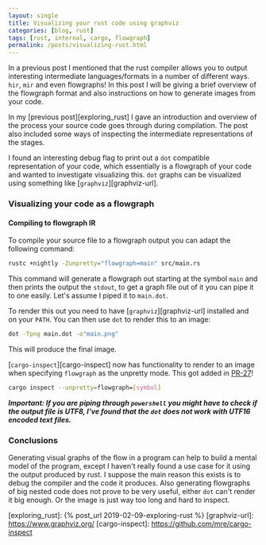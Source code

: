 ```yaml
---
layout: single
title: Visualizing your rust code using graphviz
categories: [blog, rust]
tags: [rust, internal, cargo, flowgraph]
permalink: /posts/visualizing-rust.html
---
```

In a previous post I mentioned that the rust compiler allows you to output interesting intermediate languages/formats in a number of different ways.  
`hir`, `mir` and even flowgraphs! 
In this post I will be giving a brief overview of the flowgraph format and also instructions on how to generate images from your code.
<!--more-->

In my [previous post][exploring_rust] I gave an introduction and overview of the process your source code goes through during compilation. 
The post also included some ways of inspecting the intermediate representations of the stages.

I found an interesting debug flag to print out a `dot` compatible representation of your code, which essentially is a flowgraph of your code and wanted to investigate visualizing this.
`dot` graphs can be visualized using something like [`graphviz`][graphviz-url].

### Visualizing your code as a flowgraph
#### Compiling to flowgraph IR
To compile your source file to a flowgraph output you can adapt the following command: 
```bash
rustc +nightly -Zunpretty="flowgraph=main" src/main.rs
```
This command will generate a flowgraph out starting at the symbol `main` and then prints the output the `stdout`, to get a graph file out of it you can pipe it to one easily. 
Let's assume I piped it to `main.dot`. 

To render this out you need to have [`graphviz`][graphviz-url] installed and on your `PATH`. You can then use `dot` to render this to an image:
```bash
dot -Tpng main.dot -o"main.png"
```
This will produce the final image. 

[`cargo-inspect`][cargo-inspect] now has functionality to render to an image when specifying `flowgraph` as the unpretty mode. This got added in [PR-27](https://github.com/mre/cargo-inspect/pull/27)!
```bash
cargo inspect --unpretty=flowgraph=[symbol]  
```

***Important: If you are piping through `powershell` you might have to check if the output file is UTF8, I've found that the `dot` does not work with UTF16 encoded text files.***


### Conclusions
Generating visual graphs of the flow in a program can help to build a mental model of the program, except I haven't really found a use case for it using the output produced by rust. I suppose the main reason this exists is to debug the compiler and the code it produces. Also generating flowgraphs of big nested code does not prove to be very useful, either `dot` can't render it big enough. Or the image is just way too long and hard to inspect.

<!--  Links -->
[exploring_rust]: {% post_url 2019-02-09-exploring-rust %}
[graphviz-url]: https://www.graphviz.org/
[cargo-inspect]: https://github.com/mre/cargo-inspect